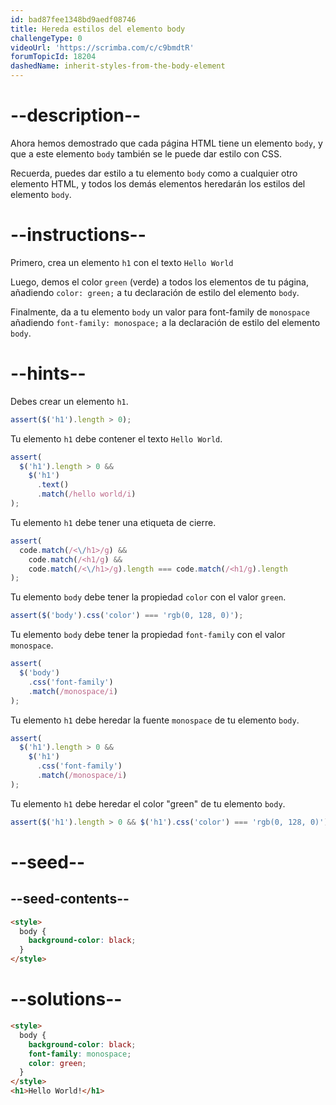 ```yaml
---
id: bad87fee1348bd9aedf08746
title: Hereda estilos del elemento body
challengeType: 0
videoUrl: 'https://scrimba.com/c/c9bmdtR'
forumTopicId: 18204
dashedName: inherit-styles-from-the-body-element
---
```


# --description--

Ahora hemos demostrado que cada página HTML tiene un elemento `body`, y que a este elemento `body` también se le puede dar estilo con CSS.

Recuerda, puedes dar estilo a tu elemento `body` como a cualquier otro elemento HTML, y todos los demás elementos heredarán los estilos del elemento `body`.

# --instructions--

Primero, crea un elemento `h1` con el texto `Hello World`

Luego, demos el color `green` (verde) a todos los elementos de tu página, añadiendo `color: green;` a tu declaración de estilo del elemento `body`.

Finalmente, da a tu elemento `body` un valor para font-family de `monospace` añadiendo `font-family: monospace;` a la declaración de estilo del elemento `body`.

# --hints--

Debes crear un elemento `h1`.

```js
assert($('h1').length > 0);
```

Tu elemento `h1` debe contener el texto `Hello World`.

```js
assert(
  $('h1').length > 0 &&
    $('h1')
      .text()
      .match(/hello world/i)
);
```

Tu elemento `h1` debe tener una etiqueta de cierre.

```js
assert(
  code.match(/<\/h1>/g) &&
    code.match(/<h1/g) &&
    code.match(/<\/h1>/g).length === code.match(/<h1/g).length
);
```

Tu elemento `body` debe tener la propiedad `color` con el valor `green`.

```js
assert($('body').css('color') === 'rgb(0, 128, 0)');
```

Tu elemento `body` debe tener la propiedad `font-family` con el valor `monospace`.

```js
assert(
  $('body')
    .css('font-family')
    .match(/monospace/i)
);
```

Tu elemento `h1` debe heredar la fuente `monospace` de tu elemento `body`.

```js
assert(
  $('h1').length > 0 &&
    $('h1')
      .css('font-family')
      .match(/monospace/i)
);
```

Tu elemento `h1` debe heredar el color "green" de tu elemento `body`.

```js
assert($('h1').length > 0 && $('h1').css('color') === 'rgb(0, 128, 0)');
```

# --seed--

## --seed-contents--

```html
<style>
  body {
    background-color: black;
  }
</style>
```

# --solutions--

```html
<style>
  body {
    background-color: black;
    font-family: monospace;
    color: green;
  }
</style>
<h1>Hello World!</h1>
```
